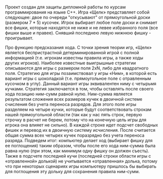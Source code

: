 Проект создан для защиты дипломной работы по курсам программирования на языке С++. Игра «Щелк» представляет собой следующее: двое по очереди "откусывают" от прямоугольной доски (размером 7 * 5) кусочек. Игрок выбирает любое поле доски и снимает все фишки, которые находятся не ниже и не левее избранного поля (все фишки выше и правее). Снявший последнею левую нижнюю фишку - проигрывает.

Про функцию предсказания хода.
С точки зрения теории игр, «Щелк» является беспристрастной детерминированной игрой с полной информацией (т.е. игрокам известны правила игры, а также ходы других игроков). Наиболее известные выигрышные стратегии описываются для игры с размером поля 2хN, либо для квадратного поля. 
Стратегию для игры позаимствовал у игры «Ним», в которой есть вариант игры с шоколадкой (т.е. прямоугольное поле с отравленным кусочком в углу). Данный вариант игры эквивалентен ниму с четырьмя кучками. Стратегия заключается в том, чтобы оставлять после своего хода позицию ним-сумм равной нулю. Ним-сумма является результатом сложения всех размеров кучек в двоичной системе счисления без учета переноса разрядов. Для этого поле игры разделяем на четыре кучки, которые будут соответствовать строкам нашей прямоугольной области (так как у нас пять строк, первую строчку в расчет не берем, потому что на конечную цель игры для игрока она влияет не сильно). В каждой строке идет подсчет свободных фишек и перевод их в двоичную систему исчисления. После считается общая сумма всех четырех кучек поразрядно без учета переноса разряда. 
Подведем итог: компьютер делает ход (выбирает фишку для ее поглощения) таким образом, чтобы после его хода ним-сумма была равна нулю (при этом, как минимум одну фишку он должен съесть). Также в подсчете последней кучи (последней строки области игры с «отравленной» долькой) не учитывается «отравленная» долька, потому что при некоторых сценариях игры компьютеру пришлось бы выбирать для поглощения эту дольку для сохранения правила ним-сумм.  
